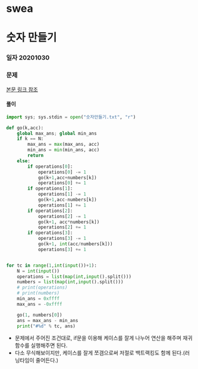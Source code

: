 # swea

# 숫자 만들기

### 일자 20201030

### 문제

[본문 링크 참조](https://swexpertacademy.com/main/code/problem/problemDetail.do?contestProbId=AWIeRZV6kBUDFAVH&categoryId=AWIeRZV6kBUDFAVH&categoryType=CODE)

#### 풀이

```python
import sys; sys.stdin = open("숫자만들기.txt", "r")

def go(k,acc):
    global max_ans; global min_ans
    if k == N:
        max_ans = max(max_ans, acc)
        min_ans = min(min_ans, acc)
        return
    else:
        if operations[0]:
            operations[0] -= 1
            go(k+1,acc+numbers[k])
            operations[0] += 1
        if operations[1]:
            operations[1] -= 1
            go(k+1,acc-numbers[k])
            operations[1] += 1
        if operations[2]:
            operations[2] -= 1
            go(k+1, acc*numbers[k])
            operations[2] += 1
        if operations[3]:
            operations[3] -= 1
            go(k+1, int(acc/numbers[k]))
            operations[3] += 1


for tc in range(1,int(input())+1):
    N = int(input())
    operations = list(map(int,input().split()))
    numbers = list(map(int,input().split()))
    # print(operations)
    # print(numbers)
    min_ans = 0xffff
    max_ans = -0xffff

    go(1, numbers[0])
    ans = max_ans - min_ans
    print("#%d" % tc, ans)
```

- 문제에서 주어진 조건대로, if문을 이용해 케이스를 잘게 나누어 연산을 해주며 재귀함수를 실행해주면 된다.
- 다소 무식해보이지만, 케이스를 잘게 쪼갬으로써 저절로 백트랙킹도 함께 된다.(러닝타임이 줄어든다.)